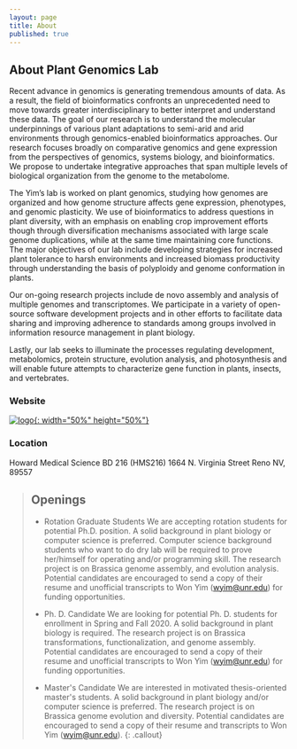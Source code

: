 ```yaml
---
layout: page
title: About
published: true
---
```

## About Plant Genomics Lab
Recent advance in genomics is generating tremendous amounts of data. As a result, the field of bioinformatics confronts an unprecedented need to move towards greater interdisciplinary to better interpret and understand these data. The goal of our research is to understand the molecular underpinnings of various plant adaptations to semi-arid and arid environments through genomics-enabled bioinformatics approaches. Our research focuses broadly on comparative genomics and gene expression from the perspectives of genomics, systems biology, and bioinformatics. We propose to undertake integrative approaches that span multiple levels of biological organization from the genome to the metabolome.

The Yim’s lab is worked on plant genomics, studying how genomes are organized and how genome structure affects gene expression, phenotypes, and genomic plasticity. We use of bioinformatics to address questions in plant diversity, with an emphasis on enabling crop improvement efforts though through diversification mechanisms associated with large scale genome duplications, while at the same time maintaining core functions. The major objectives of our lab include developing strategies for increased plant tolerance to harsh environments and increased biomass productivity through understanding the basis of polyploidy and genome conformation in plants.

Our on-going research projects include de novo assembly and analysis of multiple genomes and transcriptomes. We participate in a variety of open-source software development projects and in other efforts to facilitate data sharing and improving adherence to standards among groups involved in information resource management in plant biology.

Lastly, our lab seeks to illuminate the processes regulating development, metabolomics, protein structure, evolution analysis, and photosynthesis and will enable future attempts to characterize gene function in plants, insects, and vertebrates.

### Website
[![logo]({{site.baseurl}}/fig/600.jpg){: width="50%" height="50%"}](https://www.plantgenomicslab.org/)

### Location
Howard Medical Science BD 216 (HMS216)
1664  N. Virginia Street Reno NV, 89557

> ## Openings
>
> - Rotation Graduate Students
>We are accepting rotation students for potential Ph.D. position. A solid background in plant biology or computer science is preferred. Computer science background students who want to do dry lab will be required to prove her/himself for operating and/or programming skill. The research project is on Brassica genome assembly, and evolution analysis. Potential candidates are encouraged to send a copy of their resume and unofficial transcripts to Won Yim (wyim@unr.edu) for funding opportunities.
>
> - Ph. D. Candidate
>We are looking for potential Ph. D. students for enrollment in Spring and Fall 2020. A solid background in plant biology is required. The research project is on Brassica transformations, functionalization, and genome assembly. Potential candidates are encouraged to send a copy of their resume and unofficial transcripts to Won Yim (wyim@unr.edu) for funding opportunities.
>
> - Master's Candidate
>We are interested in motivated thesis-oriented master's students. A solid background in plant biology and/or computer science is preferred. The research project is on Brassica genome evolution and diversity. Potential candidates are encouraged to send a copy of their resume and transcripts to Won Yim (wyim@unr.edu).
{: .callout}
